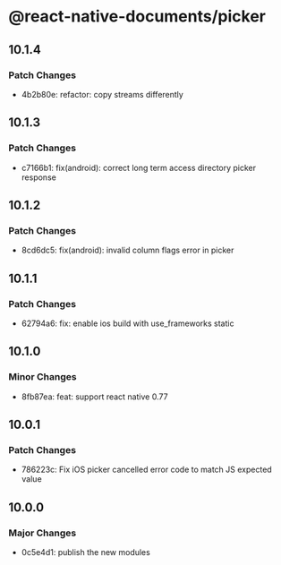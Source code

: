 # @react-native-documents/picker

## 10.1.4

### Patch Changes

- 4b2b80e: refactor: copy streams differently

## 10.1.3

### Patch Changes

- c7166b1: fix(android): correct long term access directory picker response

## 10.1.2

### Patch Changes

- 8cd6dc5: fix(android): invalid column flags error in picker

## 10.1.1

### Patch Changes

- 62794a6: fix: enable ios build with use_frameworks static

## 10.1.0

### Minor Changes

- 8fb87ea: feat: support react native 0.77

## 10.0.1

### Patch Changes

- 786223c: Fix iOS picker cancelled error code to match JS expected value

## 10.0.0

### Major Changes

- 0c5e4d1: publish the new modules
